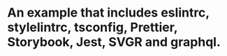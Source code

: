 # An example that includes eslintrc, stylelintrc, tsconfig, Prettier, Storybook, Jest, SVGR and graphql.
